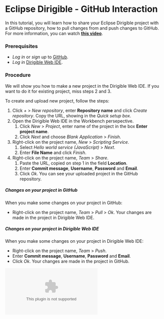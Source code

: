 # Eclipse Dirigible - GitHub Interaction

In this tutorial, you will learn how to share your Eclipse Dirigible project 
with a GitHub repository, how to pull changes from and push changes to GitHub.
For more information, you can watch [**this video**](https://www.youtube.com/watch?v=rerOZSkfbWs&index=2&list=PLNKd01MEkVeJYLtQ2S4HZyDQ1turGCZwr&t=0s).

### Prerequisites
* *Log in* or *sign up* to [GitHub](www.github.com).
* *Log in* [Dirigible Web IDE](http://dirigible.eclipse.org/).

### Procedure
We will show you how to make a new project in the Dirigible Web IDE. If you want to do it for existing project, miss steps 2 and 3.

To create and upload new project, follow the steps:
1. Click *+* > *New repository*, enter **Repository name** and click *Create repository*. Copy the URL, showing in the *Quick setup box*.
2. Open the Dirigible Web IDE in the Workbench persepective. 
	1. Click *New* > *Project*, enter name of the project in the box **Enter project name**. 
	2. Click *Next* and choose *Blank Application* > *Finish*.
3. Right-click on the project name, *New* > *Scripting Service*. 
	1. Select *Hello world service (JavaScript)* > *Next*. 
	2. Enter **File Name** and click *Finish*.
4. Right-click on the project name, *Team* > *Share*. 
	1. Paste the URL, copied on step 1 in the field **Location**. 
	2. Enter **Commit message**, **Username**, **Password** and **Email**. 
	3. Click *Ok*. You can see your uploaded project in the GitHub repository.

##### Changes on your project in GitHub
When you make some changes on your project in GitHub:
* Right-click on the project name, *Team* > *Pull* > *Ok*.
Your changes are made in the project in Dirigible Web IDE.

##### Changes on your project in Dirigible Web IDE
When you make some changes on your project in Dirigible Web IDE:
* Right-click on the project name, *Team* > *Push*. 
* Enter **Commit message**, **Username**, **Password** and **Email**. 
* Click *Ok*. 
Your changes are made in the project in GitHub.

![alt text](https://github.com/dirigiblelabs/curriculum/tree/master/IvanIvanov/documentation/graphic.csv "GitHub main commands")
